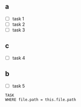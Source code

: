 





## a

- [ ] task 1
- [ ] task 2
- [ ] task 3
## c
- [ ] task 4
## b
- [ ] task 5




```dataview
TASK
WHERE file.path = this.file.path
```
